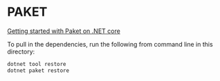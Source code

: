 PAKET
===

[Getting started with Paket on .NET core](https://fsprojects.github.io/Paket/get-started.html)

To pull in the dependencies, run the following from command line in this directory:

```bash
dotnet tool restore
dotnet paket restore
```

